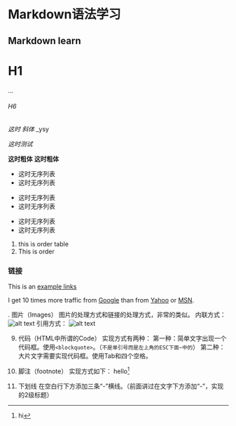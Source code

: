 Markdown语法学习
============

Markdown learn
---

# H1
...

###### H6

*这时 斜体*
_ysy

_这时测试_

**这时粗体**
__这时粗体__

+ 这时无序列表
+ 这时无序列表

* 这时无序列表
* 这时无序列表

- 这时无序列表
- 这时无序列表

1. this is order table
2. This is order


### 链接
This is an [example links](https://www.google.com)


I get 10 times more traffic from [Google][1] than from [Yahoo][2] or [MSN][3].  

[1]: http://google.com/        "Google" 
[2]: http://search.yahoo.com/  "Yahoo Search" 
[3]: http://search.msn.com/    "MSN Search"


. 图片（Images）
图片的处理方式和链接的处理方式，非常的类似。
内联方式：![alt text](/path/to/img.jpg "Title")
引用方式：
![alt text][id] 

[id]: /path/to/img.jpg "Title"

9. 代码（HTML中所谓的Code）
实现方式有两种：
第一种：简单文字出现一个代码框。使用`<blockquote>`。（`不是单引号而是左上角的ESC下面~中的`）
第二种：大片文字需要实现代码框。使用Tab和四个空格。

10. 脚注（footnote）
实现方式如下：
hello[^hello]


[^hello]: hi

11. 下划线
在空白行下方添加三条“-”横线。（前面讲过在文字下方添加“-”，实现的2级标题）
